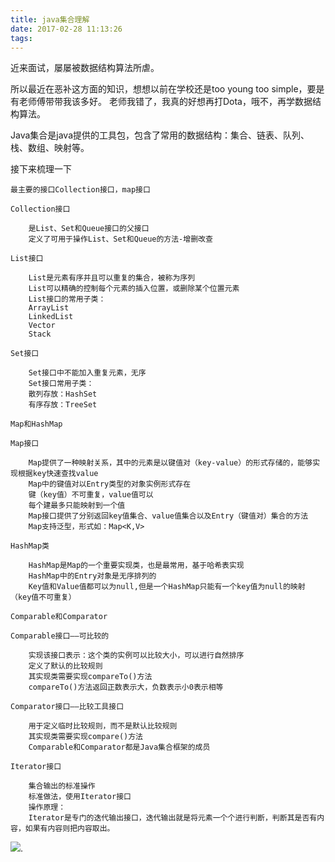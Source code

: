 ```yaml
---
title: java集合理解
date: 2017-02-28 11:13:26
tags:
---
```

近来面试，屡屡被数据结构算法所虐。

所以最近在恶补这方面的知识，想想以前在学校还是too young too simple，要是有老师傅带带我该多好。
老师我错了，我真的好想再打Dota，哦不，再学数据结构算法。

Java集合是java提供的工具包，包含了常用的数据结构：集合、链表、队列、栈、数组、映射等。

接下来梳理一下
    
    最主要的接口Collection接口，map接口
    
    Collection接口
    
        是List、Set和Queue接口的父接口
        定义了可用于操作List、Set和Queue的方法-增删改查

    List接口

        List是元素有序并且可以重复的集合，被称为序列
        List可以精确的控制每个元素的插入位置，或删除某个位置元素
        List接口的常用子类：
        ArrayList 
        LinkedList 
        Vector
        Stack
    
    Set接口

        Set接口中不能加入重复元素，无序
        Set接口常用子类：
        散列存放：HashSet
        有序存放：TreeSet

    Map和HashMap
    
    Map接口
    
        Map提供了一种映射关系，其中的元素是以键值对（key-value）的形式存储的，能够实现根据key快速查找value
        Map中的键值对以Entry类型的对象实例形式存在
        键（key值）不可重复，value值可以
        每个建最多只能映射到一个值
        Map接口提供了分别返回key值集合、value值集合以及Entry（键值对）集合的方法
        Map支持泛型，形式如：Map<K,V>
    
    HashMap类
    
        HashMap是Map的一个重要实现类，也是最常用，基于哈希表实现
        HashMap中的Entry对象是无序排列的
        Key值和Value值都可以为null,但是一个HashMap只能有一个key值为null的映射（key值不可重复）

    Comparable和Comparator
    
    Comparable接口——可比较的
    
        实现该接口表示：这个类的实例可以比较大小，可以进行自然排序
        定义了默认的比较规则
        其实现类需要实现compareTo()方法
        compareTo()方法返回正数表示大，负数表示小0表示相等
    
    Comparator接口——比较工具接口
    
        用于定义临时比较规则，而不是默认比较规则
        其实现类需要实现compare()方法
        Comparable和Comparator都是Java集合框架的成员
    
    Iterator接口
    
        集合输出的标准操作
        标准做法，使用Iterator接口
        操作原理：
        Iterator是专门的迭代输出接口，迭代输出就是将元素一个个进行判断，判断其是否有内容，如果有内容则把内容取出。

![](../../../../../img/collections.jpg).